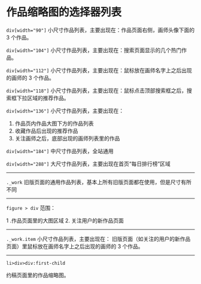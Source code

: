 # 作品缩略图的选择器列表

`div[width="90"]`   小尺寸作品列表，主要出现在：作品页面右侧，画师头像下面的 3 个作品。

`div[width="104"]`   小尺寸作品列表，主要出现在：搜索页面显示的几个热门作品。

`div[width="112"]`   小尺寸作品列表，主要出现在：鼠标放在画师名字上之后出现的画师的 3 个作品。

`div[width="118"]`   小尺寸作品列表，主要出现在：鼠标点击顶部搜索框之后，搜索框下拉区域的推荐作品。

`div[width="136"]`   小尺寸作品列表，主要出现在：

1. 作品页内作品大图下方的作品列表
2. 收藏作品后出现的推荐作品
3. 关注画师之后，底部出现的画师列表里的作品

`div[width="184"]`    中尺寸作品列表，全站通用

`div[width="288"]`  大尺寸作品列表，主要出现在首页“每日排行榜”区域

-----------

`._work`            旧版页面的通用作品列表，基本上所有旧版页面都在使用，但是尺寸有所不同

-----------

`figure > div`    范围：

1 .作品页面里的大图区域
2. 关注用户的新作品页面

-----------

`._work.item` 小尺寸作品列表，主要出现在：
旧版页面（如关注的用户的新作品页面）里鼠标放在画师名字上之后出现的画师的 3 个作品。

-----------

`li>div>div:first-child` 

约稿页面里的作品缩略图。